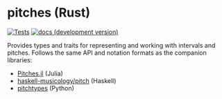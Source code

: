 # pitches (Rust)

[![Tests](https://github.com/DCMLab/rust-pitches/actions/workflows/tests.yml/badge.svg)](https://github.com/DCMLab/rust-pitches/actions/workflows/tests.yml) [![docs (development version)](https://img.shields.io/badge/docs-dev-blue.svg)](https://dcmlab.github.io/rust-pitches/pitches/)

Provides types and traits for representing and working with intervals and pitches.
Follows the same API and notation formats as the companion libraries:
- [Pitches.jl](https://github.com/DCMLab/Pitches.jl/) (Julia)
- [haskell-musicology/pitch](https://github.com/DCMLab/haskell-musicology/tree/master/musicology-pitch) (Haskell)
- [pitchtypes](https://github.com/DCMLab/pitchtypes) (Python)
